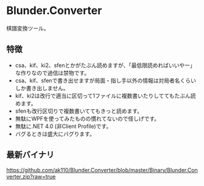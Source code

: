 Blunder.Converter
=================

棋譜変換ツール。

特徴
------
- csa、kif、ki2、sfenとかがたぶん読めますが、「最低限読めればいいやー」な作りなので過信は禁物です。
- csa、kif、sfenで書き出せますが局面・指し手以外の情報は対局者名くらいしか書き出しません。
- kif、ki2は改行で適当に区切って1ファイルに複数書いたりしててもたぶん読めます。
- sfenも改行区切りで複数書いててもきっと読めます。
- 無駄にWPFを使ってみたものの慣れてないので怪しげです。
- 無駄に.NET 4.0 (非Client Profile)です。
- バグるときは盛大にバグります。


最新バイナリ
------
https://github.com/ak110/Blunder.Converter/blob/master/Binary/Blunder.Converter.zip?raw=true
